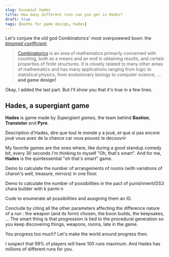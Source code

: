 ```yaml
---
slug: binomial-hades
title: How many different runs can you get in Hades?
draft: true
tags: [maths for game design, hades]
---
```


Let's conjure the old god Combinatorics' most overpowered boon: the [_binomial coefficient_](https://en.wikipedia.org/wiki/Binomial_coefficient).

<!--truncate-->

> [Combinatorics](https://en.wikipedia.org/wiki/Combinatorics) is an area of mathematics primarily concerned with counting, both as a means and an end in obtaining results, and certain properties of finite structures. It is closely related to many other areas of mathematics and has many applications ranging from logic to statistical physics, from evolutionary biology to computer science, ... **and game design!**

Okay, I added the last part. But I'll show you that it's true in a few lines.

## Hades, a supergiant game

**Hades** is game made by _Supergiant games_, the team behind **Bastion**, **Transistor** and **Pyre**.

Description d'Hades, dire que tout le monde y a joué, et que si pas encore joué vous avez de la chance car vous pouvez le decouvrir

My favorite games are the ones where, like during a good standup comedy bit, every 30 seconds I'm thinking to myself "Oh, that's smart". And for me, **Hades** is the quintessential "oh that's smart" game.

Demo to calculate the number of arrangements of rooms (with variations of charon's well, treasure, mirrors) in one floor.

Demo to calculate the number of possibilities in the pact of punishment/DS3 chara builder with k parmi n

Code to enumerate all possibilities and assigning them an ID.

Conclude by citing all the other parameters affecting the difference nature of a run : the weapon (and its form) chosen, the boon builds, the keepsakes, ...
The smart thing is that progression is tied to the procedural generation so you keep discovering things, weapons, rooms, late in the game.

You progress too much? Let's make the world around progress then.

I suspect that 99% of players will have 100 runs maximum. And Hades has millions of different runs for you.
